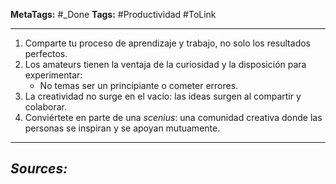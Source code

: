 **MetaTags:** #_Done
**Tags:** #Productividad  #ToLink
- - -
1. Comparte tu proceso de aprendizaje y trabajo, no solo los resultados perfectos.
2. Los amateurs tienen la ventaja de la curiosidad y la disposición para experimentar:
   - No temas ser un principiante o cometer errores.
3. La creatividad no surge en el vacío: las ideas surgen al compartir y colaborar.
4. Conviértete en parte de una *scenius*: una comunidad creativa donde las personas se inspiran y se apoyan mutuamente.

- - - 
## ***Sources:***